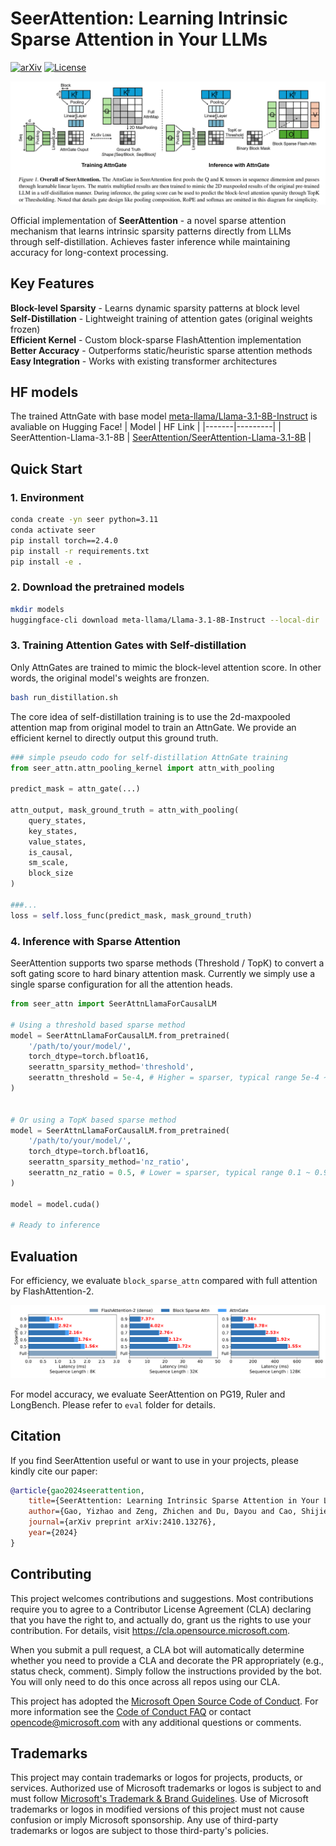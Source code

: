 # SeerAttention: Learning Intrinsic Sparse Attention in Your LLMs

[![arXiv](https://img.shields.io/badge/arXiv-2410.13276-b31b1b.svg)](https://arxiv.org/abs/2410.13276)
[![License](https://img.shields.io/badge/License-MIT-green.svg)](LICENSE)

![SeerAttention Architecture](figures/seer.png)


Official implementation of **SeerAttention** - a novel sparse attention mechanism that learns intrinsic sparsity patterns directly from LLMs through self-distillation. Achieves faster inference while maintaining accuracy for long-context processing.




## Key Features
**Block-level Sparsity** - Learns dynamic sparsity patterns at block level  
**Self-Distillation** - Lightweight training of attention gates (original weights frozen)  
**Efficient Kernel** - Custom block-sparse FlashAttention implementation  
**Better Accuracy** - Outperforms static/heuristic sparse attention methods  
**Easy Integration** - Works with existing transformer architectures



## HF models

The trained AttnGate with base model [meta-llama/Llama-3.1-8B-Instruct](https://huggingface.co/meta-llama/Llama-3.1-8B-Instruct) is avaliable on Hugging Face! 
| Model | HF Link |
|-------|---------|
| SeerAttention-Llama-3.1-8B | [SeerAttention/SeerAttention-Llama-3.1-8B](https://huggingface.co/SeerAttention/SeerAttention-Llama-3.1-8B) |

## Quick Start

### 1. Environment
```bash
conda create -yn seer python=3.11
conda activate seer
pip install torch==2.4.0
pip install -r requirements.txt
pip install -e . 
```


### 2. Download the pretrained models
```bash
mkdir models
huggingface-cli download meta-llama/Llama-3.1-8B-Instruct --local-dir  models/meta-llama/Llama-3.1-8B-Instruct
```

### 3. Training Attention Gates with Self-distillation
Only AttnGates are trained to mimic the block-level attention score. In other words, the original model's weights are fronzen. 

```bash
bash run_distillation.sh
```

The core idea of self-distillation training is to use the 2d-maxpooled attention map from original model to train an AttnGate. We provide an efficient kernel to directly output this ground truth. 


```python
### simple pseudo codo for self-distillation AttnGate training
from seer_attn.attn_pooling_kernel import attn_with_pooling

predict_mask = attn_gate(...)

attn_output, mask_ground_truth = attn_with_pooling(
    query_states,
    key_states,
    value_states,
    is_causal, 
    sm_scale,
    block_size      
)

###...
loss = self.loss_func(predict_mask, mask_ground_truth)   
```


### 4. Inference with Sparse Attention
SeerAttention supports two sparse methods (Threshold / TopK) to convert a soft gating score to hard binary attention mask. Currently we simply use a single sparse configuration for all the attention heads. 
```python
from seer_attn import SeerAttnLlamaForCausalLM

# Using a threshold based sparse method
model = SeerAttnLlamaForCausalLM.from_pretrained(
    '/path/to/your/model/',
    torch_dtype=torch.bfloat16,
    seerattn_sparsity_method='threshold', 
    seerattn_threshold = 5e-4, # Higher = sparser, typical range 5e-4 ~ 2e-3
)


# Or using a TopK based sparse method
model = SeerAttnLlamaForCausalLM.from_pretrained(
    '/path/to/your/model/',
    torch_dtype=torch.bfloat16,
    seerattn_sparsity_method='nz_ratio', 
    seerattn_nz_ratio = 0.5, # Lower = sparser, typical range 0.1 ~ 0.9
)

model = model.cuda()

# Ready to inference
```

## Evaluation
For efficiency, we evaluate `block_sparse_attn` compared with full attention by FlashAttention-2. 

![SeerAttention Kernel Efficiency](figures/efficiency.png)


For model accuracy, we evaluate SeerAttention on PG19, Ruler and LongBench. Please refer to `eval` folder for details. 

## Citation

If you find SeerAttention useful or want to use in your projects, please kindly cite our paper:

```bibtex
@article{gao2024seerattention,
    title={SeerAttention: Learning Intrinsic Sparse Attention in Your LLMs},
    author={Gao, Yizhao and Zeng, Zhichen and Du, Dayou and Cao, Shijie and So, Hayden Kwok-Hay and Cao, Ting and Yang, Fan and Yang, Mao},
    journal={arXiv preprint arXiv:2410.13276},
    year={2024}
}

```


## Contributing

This project welcomes contributions and suggestions.  Most contributions require you to agree to a
Contributor License Agreement (CLA) declaring that you have the right to, and actually do, grant us
the rights to use your contribution. For details, visit https://cla.opensource.microsoft.com.

When you submit a pull request, a CLA bot will automatically determine whether you need to provide
a CLA and decorate the PR appropriately (e.g., status check, comment). Simply follow the instructions
provided by the bot. You will only need to do this once across all repos using our CLA.

This project has adopted the [Microsoft Open Source Code of Conduct](https://opensource.microsoft.com/codeofconduct/).
For more information see the [Code of Conduct FAQ](https://opensource.microsoft.com/codeofconduct/faq/) or
contact [opencode@microsoft.com](mailto:opencode@microsoft.com) with any additional questions or comments.

## Trademarks

This project may contain trademarks or logos for projects, products, or services. Authorized use of Microsoft 
trademarks or logos is subject to and must follow 
[Microsoft's Trademark & Brand Guidelines](https://www.microsoft.com/en-us/legal/intellectualproperty/trademarks/usage/general).
Use of Microsoft trademarks or logos in modified versions of this project must not cause confusion or imply Microsoft sponsorship.
Any use of third-party trademarks or logos are subject to those third-party's policies.
